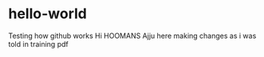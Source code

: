 # hello-world
Testing how github works
Hi HOOMANS
Ajju here 
making changes as i was told in training pdf
